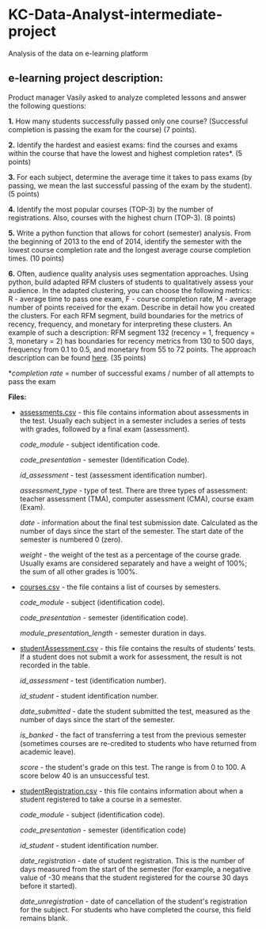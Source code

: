 # KC-Data-Analyst-intermediate-project
Analysis of the data on e-learning platform

## e-learning project description:

Product manager Vasily asked to analyze completed lessons and answer the following questions:

**1.** How many students successfully passed only one course? (Successful completion is passing the exam for the course) (7 points).

**2.** Identify the hardest and easiest exams: find the courses and exams within the course that have the lowest and highest completion rates*. (5 points)

**3.** For each subject, determine the average time it takes to pass exams (by passing, we mean the last successful passing of the exam by the student). (5 points)

**4.** Identify the most popular courses (TOP-3) by the number of registrations. Also, courses with the highest churn (TOP-3). (8 points)

**5.** Write a python function that allows for cohort (semester) analysis. From the beginning of 2013 to the end of 2014, identify the semester with the lowest course completion rate and the longest average course completion times. (10 points)

**6.** Often, audience quality analysis uses segmentation approaches. Using python, build adapted RFM clusters of students to qualitatively assess your audience. In the adapted clustering, you can choose the following metrics: R - average time to pass one exam, F - course completion rate, M - average number of points received for the exam. Describe in detail how you created the clusters. For each RFM segment, build boundaries for the metrics of recency, frequency, and monetary for interpreting these clusters. An example of such a description: RFM segment 132 (recency = 1, frequency = 3, monetary = 2) has boundaries for recency metrics from 130 to 500 days, frequency from 0.1 to 0.5, and monetary from 55 to 72 points. The approach description can be found [here](https://medianation.ru/blog/analitika/avtomatizatsiya-rfm-analiza-kak-segmentirovat-klientskuyu-bazu-na-python/). (35 points)

*_completion rate_ = number of successful exams / number of all attempts to pass the exam

**Files:**

- [assessments.csv](https://disk.yandex.ru/d/PBW7aUHGuodFDA) - this file contains information about assessments in the test. Usually each subject in a semester includes a series of tests with grades, followed by a final exam (assessment).

    _code_module_ - subject identification code.

    _code_presentation_ - semester (Identification Code).

    _id_assessment_ - test (assessment identification number).

    _assessment_type_ - type of test. There are three types of assessment: teacher assessment (TMA), computer assessment (CMA), course exam (Exam).

    _date_ - information about the final test submission date. Calculated as the number of days since the start of the semester. The start date of the semester is numbered 0 (zero).

    _weight_ - the weight of the test as a percentage of the course grade. Usually exams are considered separately and have a weight of 100%; the sum of all other grades is 100%.

- [courses.csv](https://disk.yandex.ru/d/m0Z6QYNT46f9tQ) - the file contains a list of courses by semesters.

    _code_module_ - subject (identification code).

    _code_presentation_ - semester (identification code).

    _module_presentation_length_ - semester duration in days.

- [studentAssessment.csv](https://disk.yandex.ru/d/lsmdbYB0iM7p3w) - this file contains the results of students' tests. If a student does not submit a work for assessment, the result is not recorded in the table.

    _id_assessment_ - test (identification number).

    _id_student_ - student identification number.

    _date_submitted_ - date the student submitted the test, measured as the number of days since the start of the semester.

    _is_banked_ - the fact of transferring a test from the previous semester (sometimes courses are re-credited to students who have returned from academic leave).

    _score_ - the student's grade on this test. The range is from 0 to 100. A score below 40 is an unsuccessful test.

- [studentRegistration.csv](https://disk.yandex.ru/d/Yse4Y6RJqg_WaA) - this file contains information about when a student registered to take a course in a semester.

    _code_module_ - subject (identification code).

    _code_presentation_ - semester (identification code)

    _id_student_ - student identification number.

    _date_registration_ - date of student registration. This is the number of days measured from the start of the semester (for example, a negative value of -30 means that the student registered for the course 30 days before it started).

    _date_unregistration_ - date of cancellation of the student's registration for the subject. For students who have completed the course, this field remains blank.

